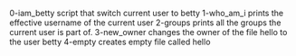 0-iam_betty script that switch current user to betty
1-who_am_i  prints the effective username of the current user
2-groups prints all the groups the current user is part of.
3-new_owner  changes the owner of the file hello to the user betty
4-empty  creates empty file called hello
